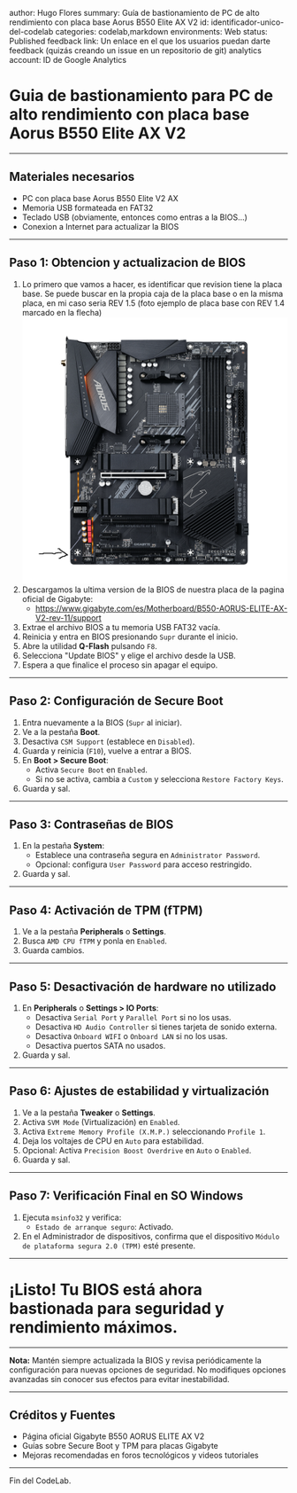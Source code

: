author: Hugo Flores
summary: Guía de bastionamiento de PC de alto rendimiento con placa base Aorus B550 Elite AX V2
id: identificador-unico-del-codelab
categories: codelab,markdown
environments: Web
status: Published
feedback link: Un enlace en el que los usuarios puedan darte feedback (quizás creando un issue en un repositorio de git)
analytics account: ID de Google Analytics
# Guia de bastionamiento para PC de alto rendimiento con placa base Aorus B550 Elite AX V2
---

## Materiales necesarios

- PC con placa base Aorus B550 Elite V2 AX
- Memoria USB formateada en FAT32
- Teclado USB (obviamente, entonces como entras a la BIOS...)
- Conexion a Internet para actualizar la BIOS

---

## Paso 1: Obtencion y actualizacion de BIOS

1. Lo primero que vamos a hacer, es identificar que revision tiene la placa base. Se puede buscar en la propia caja de la placa base o en la misma placa, en mi caso seria REV 1.5 (foto ejemplo de placa base con REV 1.4 marcado en la flecha)
![img1](/img/img1.png)
2. Descargamos la ultima version de la BIOS de nuestra placa de la pagina oficial de Gigabyte:
   - https://www.gigabyte.com/es/Motherboard/B550-AORUS-ELITE-AX-V2-rev-11/support
3. Extrae el archivo BIOS a tu memoria USB FAT32 vacía.
4. Reinicia y entra en BIOS presionando `Supr` durante el inicio.
5. Abre la utilidad **Q-Flash** pulsando `F8`.
6. Selecciona "Update BIOS" y elige el archivo desde la USB.
7. Espera a que finalice el proceso sin apagar el equipo.

---

## Paso 2: Configuración de Secure Boot

1. Entra nuevamente a la BIOS (`Supr` al iniciar).
2. Ve a la pestaña **Boot**.
3. Desactiva `CSM Support` (establece en `Disabled`).
4. Guarda y reinicia (`F10`), vuelve a entrar a BIOS.
5. En **Boot > Secure Boot**:
   - Activa `Secure Boot` en `Enabled`.
   - Si no se activa, cambia a `Custom` y selecciona `Restore Factory Keys`.
6. Guarda y sal.

---

## Paso 3: Contraseñas de BIOS

1. En la pestaña **System**:
   - Establece una contraseña segura en `Administrator Password`.
   - Opcional: configura `User Password` para acceso restringido.
2. Guarda y sal.

---

## Paso 4: Activación de TPM (fTPM)

1. Ve a la pestaña **Peripherals** o **Settings**.
2. Busca `AMD CPU fTPM` y ponla en `Enabled`.
3. Guarda cambios.

---

## Paso 5: Desactivación de hardware no utilizado

1. En **Peripherals** o **Settings > IO Ports**:
   - Desactiva `Serial Port` y `Parallel Port` si no los usas.
   - Desactiva `HD Audio Controller` si tienes tarjeta de sonido externa.
   - Desactiva `Onboard WIFI` o `Onboard LAN` si no los usas.
   - Desactiva puertos SATA no usados.
2. Guarda y sal.

---

## Paso 6: Ajustes de estabilidad y virtualización

1. Ve a la pestaña **Tweaker** o **Settings**.
2. Activa `SVM Mode` (Virtualización) en `Enabled`.
3. Activa `Extreme Memory Profile (X.M.P.)` seleccionando `Profile 1`.
4. Deja los voltajes de CPU en `Auto` para estabilidad.
5. Opcional: Activa `Precision Boost Overdrive` en `Auto` o `Enabled`.
6. Guarda y sal.

---

## Paso 7: Verificación Final en SO Windows

1. Ejecuta `msinfo32` y verifica:
   - `Estado de arranque seguro`: Activado.
2. En el Administrador de dispositivos, confirma que el dispositivo `Módulo de plataforma segura 2.0 (TPM)` esté presente.

---

# ¡Listo! Tu BIOS está ahora bastionada para seguridad y rendimiento máximos.

---

**Nota:** Mantén siempre actualizada la BIOS y revisa periódicamente la configuración para nuevas opciones de seguridad. No modifiques opciones avanzadas sin conocer sus efectos para evitar inestabilidad.

---

## Créditos y Fuentes

- Página oficial Gigabyte B550 AORUS ELITE AX V2
- Guías sobre Secure Boot y TPM para placas Gigabyte
- Mejoras recomendadas en foros tecnológicos y videos tutoriales

---

Fin del CodeLab.
